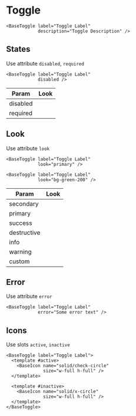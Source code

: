 # Toggle

<div class="mt-4">
    <base-toggle label="Toggle Label" description="Toggle Description"></base-toggle>
</div>

```vue
<BaseToggle label="Toggle Label"
            description="Toggle Description" />
```

<div class="h-12"></div>

## States

Use attribute `disabled`, `required`

```vue
<BaseToggle label="Toggle Label"
            disabled />
```

| Param    | Look                                                                   |
| -------- | ---------------------------------------------------------------------- |
| disabled | <base-toggle class="w-40" disabled label="Toggle Label"></base-toggle> |
| required | <base-toggle class="w-40" required label="Toggle Label"></base-toggle> |

<div class="h-12"></div>

## Look

Use attribute `look`

```vue
<BaseToggle label="Toggle Label"
            look="primary" />

<BaseToggle label="Toggle Label"
            look="bg-green-200" />
```

| Param       | Look                                                                              |
| ----------- | --------------------------------------------------------------------------------- |
| secondary   | <base-toggle class="w-40" look="secondary" label="Toggle Label"></base-toggle>    |
| primary     | <base-toggle class="w-40" look="primary" label="Toggle Label"></base-toggle>      |
| success     | <base-toggle class="w-40" look="success" label="Toggle Label"></base-toggle>      |
| destructive | <base-toggle class="w-40" look="destructive" label="Toggle Label"></base-toggle>  |
| info        | <base-toggle class="w-40" look="info" label="Toggle Label"></base-toggle>         |
| warning     | <base-toggle class="w-40" look="warning" label="Toggle Label"></base-toggle>      |
| custom      | <base-toggle class="w-40" look="bg-green-200" label="Toggle Label"></base-toggle> |

<div class="h-12"></div>

## Error

Use attribute `error`

<div class="mt-4">
    <base-toggle error="Some error text" label="Toggle Label"></base-toggle>
</div>

```vue
<BaseToggle label="Toggle Label"
            error="Some error text" />
```

<div class="h-12"></div>

## Icons

Use slots `active`, `inactive`

<div class="mt-4">
  <base-toggle label="Toggle Label">
    <template #active>
      <base-icon name="solid/check-circle" size="w-full h-full"></base-icon>
    </template>
    <template #inactive>
      <base-icon name="solid/x-circle" size="w-full h-full"></base-icon>
    </template>
  </base-toggle>
</div>

```vue
<BaseToggle label="Toggle Label">
  <template #active>
    <BaseIcon name="solid/check-circle"
              size="w-full h-full" />
  </template>
  
  <template #inactive>
    <BaseIcon name="solid/x-circle"
              size="w-full h-full" />
  </template>
</BaseToggle>
```
